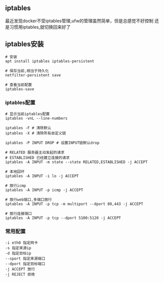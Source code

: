 ## iptables
最近发现docker不受iptables管理,ufw的管理虽然简单，但是总感觉不好控制
还是习惯用iptables,就切换回来好了

## iptables安装
```shell
# 安装
apt install iptables iptables-persistent

# 保存当前,相当于持久化
netfilter-persistent save

# 查看当前配置
iptables-save
```

### iptables配置
```shell
# 显示当前iptables配置
iptables -vnL --line-numbers

iptables -F # 清除默认
iptables -X # 清除所有自定义链

iptables -P INPUT DROP # 设置INPUT链默认drop

# RELATED 服务器主动发起的请求
# ESTABLISHED 已经建立连接的请求
iptables -A INPUT -m state --state RELATED,ESTABLISHED -j ACCEPT

# 本地回环
iptables -A INPUT -i lo -j ACCEPT

# 放行icmp
iptables -A INPUT -p icmp -j ACCEPT

# 放行web端口,多端口放行
iptables -A INPUT -p tcp -m multiport --dport 80,443 -j ACCEPT

# 放行连接端口
iptables -A INPUT -p tcp --dport 5100:5120 -j ACCEPT
```

### 常用配置
```shell
-i eth0 指定网卡
-s 指定来源ip
-d 指定目标ip
--sport 指定来源端口
--dport 指定目标端口
-j ACCEPT 放行
-j REJECT 拒绝
```